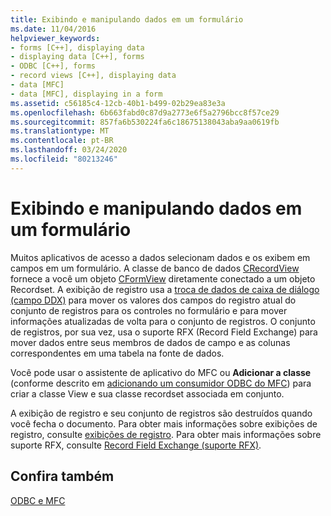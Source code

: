 ```yaml
---
title: Exibindo e manipulando dados em um formulário
ms.date: 11/04/2016
helpviewer_keywords:
- forms [C++], displaying data
- displaying data [C++], forms
- ODBC [C++], forms
- record views [C++], displaying data
- data [MFC]
- data [MFC], displaying in a form
ms.assetid: c56185c4-12cb-40b1-b499-02b29ea83e3a
ms.openlocfilehash: 6b663fabd0c87d9a2773e6f5a2796bcc8f57ce29
ms.sourcegitcommit: 857fa6b530224fa6c18675138043aba9aa0619fb
ms.translationtype: MT
ms.contentlocale: pt-BR
ms.lasthandoff: 03/24/2020
ms.locfileid: "80213246"
---
```

# <a name="displaying-and-manipulating-data-in-a-form"></a>Exibindo e manipulando dados em um formulário

Muitos aplicativos de acesso a dados selecionam dados e os exibem em campos em um formulário. A classe de banco de dados [CRecordView](../../mfc/reference/crecordview-class.md) fornece a você um objeto [CFormView](../../mfc/reference/cformview-class.md) diretamente conectado a um objeto Recordset. A exibição de registro usa a [troca de dados de caixa de diálogo (campo DDX)](../../mfc/dialog-data-exchange-and-validation.md) para mover os valores dos campos do registro atual do conjunto de registros para os controles no formulário e para mover informações atualizadas de volta para o conjunto de registros. O conjunto de registros, por sua vez, usa o suporte RFX (Record Field Exchange) para mover dados entre seus membros de dados de campo e as colunas correspondentes em uma tabela na fonte de dados.

Você pode usar o assistente de aplicativo do MFC ou **Adicionar a classe** (conforme descrito em [adicionando um consumidor ODBC do MFC](../../mfc/reference/adding-an-mfc-odbc-consumer.md)) para criar a classe View e sua classe recordset associada em conjunto.

A exibição de registro e seu conjunto de registros são destruídos quando você fecha o documento. Para obter mais informações sobre exibições de registro, consulte [exibições de registro](../../data/record-views-mfc-data-access.md). Para obter mais informações sobre suporte RFX, consulte [Record Field Exchange (suporte RFX)](../../data/odbc/record-field-exchange-rfx.md).

## <a name="see-also"></a>Confira também

[ODBC e MFC](../../data/odbc/odbc-and-mfc.md)
